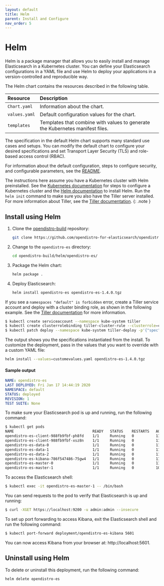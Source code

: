```yaml
---
layout: default
title: Helm
parent: Install and Configure
nav_order: 5
---
```


# Helm

Helm is a package manager that allows you to easily install and manage Elasticsearch in a Kubernetes cluster. You can define your Elasticsearch configurations in a YAML file and use Helm to deploy your applications in a version-controlled and reproducible way.

The Helm chart contains the resources described in the following table.

Resource | Description
:--- | :---
`Chart.yaml` |  Information about the chart.
`values.yaml` |  Default configuration values for the chart.
`templates` |  Templates that combine with values to generate the Kubernetes manifest files.

The specification in the default Helm chart supports many standard use cases and setups. You can modify the default chart to configure your desired specifications and set Transport Layer Security (TLS) and role-based access control (RBAC).

For information about the default configuration, steps to configure security, and configurable parameters, see the
[README](https://github.com/opendistro-for-elasticsearch/community/tree/master/open-distro-elasticsearch-kubernetes/helm).

The instructions here assume you have a Kubernetes cluster with Helm preinstalled. See the [Kubernetes documentation](https://kubernetes.io/docs/setup/) for steps to configure a Kubernetes cluster and the [Helm documentation](https://helm.sh/docs/intro/install/) to install Helm.
Run the `helm init` command to make sure you also have the Tiller server installed. For more information about Tiller, see the [Tiller documentation](https://tiller.readthedocs.io/en/latest/).
{: .note }

## Install using Helm

1. Clone the [opendistro-build](https://github.com/opendistro-for-elasticsearch/opendistro-build) repository:

   ```bash
   git clone https://github.com/opendistro-for-elasticsearch/opendistro-build
   ```

1. Change to the `opendistro-es` directory:

   ```bash
   cd opendistro-build/helm/opendistro-es/
   ```

1. Package the Helm chart:

   ```bash
   helm package .
   ```

1. Deploy Elasticsearch:

   ```bash
   helm install opendistro-es opendistro-es-1.4.0.tgz
   ```

If you see a `namespaces "default" is forbidden` error, create a Tiller service account and deploy with a cluster binding role, as shown in the following example. See the [Tiller documentation](https://tiller.readthedocs.io/en/latest/) for more information.


```bash
$ kubectl create serviceaccount --namespace kube-system tiller
$ kubectl create clusterrolebinding tiller-cluster-rule --clusterrole=cluster-admin --serviceaccount=kube-system:tiller
$ kubectl patch deploy --namespace kube-system tiller-deploy -p'{"spec":{"template":{"spec":{"serviceAccount":"tiller"}}}}'
```


The output shows you the specifications instantiated from the install.
To customize the deployment, pass in the values that you want to override with a custom YAML file:

```bash
helm install --values=customevalues.yaml opendistro-es-1.4.0.tgz
```

#### Sample output

```yaml
NAME: opendistro-es
LAST DEPLOYED: Fri Jan 17 14:44:19 2020
NAMESPACE: default
STATUS: deployed
REVISION: 1
TEST SUITE: None
```

To make sure your Elasticsearch pod is up and running, run the following command:

```bash
$ kubectl get pods
NAME                                    READY   STATUS    RESTARTS   AGE
opendistro-es-client-988fb9fbf-ph8fd    1/1     Running   0          111m
opendistro-es-client-988fb9fbf-xsz8n    1/1     Running   0          111m
opendistro-es-data-0                    1/1     Running   0          111m
opendistro-es-data-1                    1/1     Running   0          110m
opendistro-es-data-2                    1/1     Running   0          110m
opendistro-es-kibana-786f547486-75gw4   1/1     Running   0          111m
opendistro-es-master-0                  1/1     Running   0          111m
opendistro-es-master-1                  1/1     Running   0          106m
```

To access the Elasticsearch shell:

```bash
$ kubectl exec -it opendistro-es-master-1 -- /bin/bash
```

You can send requests to the pod to verify that Elasticsearch is up and running:

```bash
$ curl -XGET https://localhost:9200 -u admin:admin --insecure
```

To set up port forwarding to access Kibana, exit the Elasticsearch shell and run the following command:

```bash
$ kubectl port-forward deployment/opendistro-es-kibana 5601
```

You can now access Kibana from your browser at: http://localhost:5601.

## Uninstall using Helm

To delete or uninstall this deployment, run the following command:

```bash
helm delete opendistro-es
```
